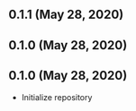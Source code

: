 ## 0.1.1 (May 28, 2020)


## 0.1.0 (May 28, 2020)


## 0.1.0 (May 28, 2020)
  - Initialize repository


